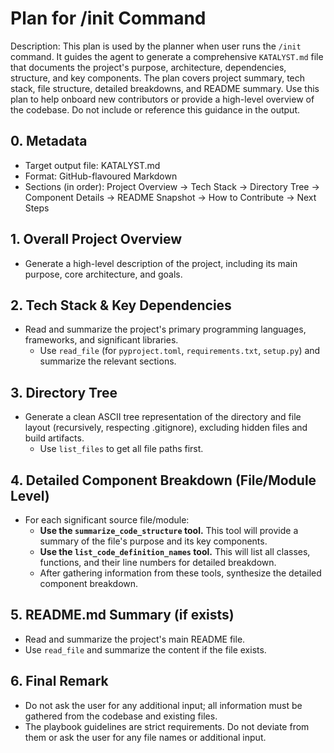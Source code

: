 # Plan for /init Command

Description: This plan is used by the planner when user runs the `/init` command. It guides the agent to generate a comprehensive `KATALYST.md` file that documents the project's purpose, architecture, dependencies, structure, and key components. The plan covers project summary, tech stack, file structure, detailed breakdowns, and README summary. Use this plan to help onboard new contributors or provide a high-level overview of the codebase. Do not include or reference this guidance in the output.

## 0. Metadata
- Target output file: KATALYST.md
- Format: GitHub-flavoured Markdown
- Sections (in order): Project Overview → Tech Stack → Directory Tree → Component Details → README Snapshot → How to Contribute → Next Steps
    
## 1. Overall Project Overview
- Generate a high-level description of the project, including its main purpose, core architecture, and goals.

## 2. Tech Stack & Key Dependencies
- Read and summarize the project's primary programming languages, frameworks, and significant libraries.
  - Use `read_file` (for `pyproject.toml`, `requirements.txt`, `setup.py`) and summarize the relevant sections.

## 3. Directory Tree
- Generate a clean ASCII tree representation of the directory and file layout (recursively, respecting .gitignore), excluding hidden files and build artifacts.
  - Use `list_files` to get all file paths first.

## 4. Detailed Component Breakdown (File/Module Level)
- For each significant source file/module:
  - **Use the `summarize_code_structure` tool.** This tool will provide a summary of the file's purpose and its key components.
  - **Use the `list_code_definition_names` tool.** This will list all classes, functions, and their line numbers for detailed breakdown.
  - After gathering information from these tools, synthesize the detailed component breakdown.

## 5. README.md Summary (if exists)
- Read and summarize the project's main README file.
- Use `read_file` and summarize the content if the file exists.

## 6. Final Remark
- Do not ask the user for any additional input; all information must be gathered from the codebase and existing files.
- The playbook guidelines are strict requirements. Do not deviate from them or ask the user for any file names or additional input.